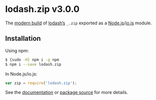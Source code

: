 # lodash.zip v3.0.0

The [modern build](https://github.com/lodash/lodash/wiki/Build-Differences) of [lodash’s](https://lodash.com/) `_.zip` exported as a [Node.js](http://nodejs.org/)/[io.js](https://iojs.org/) module.

## Installation

Using npm:

```bash
$ {sudo -H} npm i -g npm
$ npm i --save lodash.zip
```

In Node.js/io.js:

```js
var zip = require('lodash.zip');
```

See the [documentation](https://lodash.com/docs#zip) or [package source](https://github.com/lodash/lodash/blob/3.0.0-npm-packages/lodash.zip) for more details.
